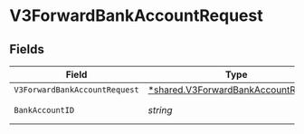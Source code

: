 # V3ForwardBankAccountRequest


## Fields

| Field                                                                                            | Type                                                                                             | Required                                                                                         | Description                                                                                      |
| ------------------------------------------------------------------------------------------------ | ------------------------------------------------------------------------------------------------ | ------------------------------------------------------------------------------------------------ | ------------------------------------------------------------------------------------------------ |
| `V3ForwardBankAccountRequest`                                                                    | [*shared.V3ForwardBankAccountRequest](../../../pkg/models/shared/v3forwardbankaccountrequest.md) | :heavy_minus_sign:                                                                               | N/A                                                                                              |
| `BankAccountID`                                                                                  | *string*                                                                                         | :heavy_check_mark:                                                                               | The bank account ID                                                                              |
